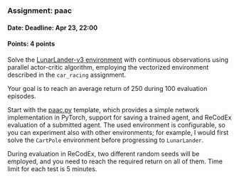 ### Assignment: paac
#### Date: Deadline: Apr 23, 22:00
#### Points: 4 points

Solve the [LunarLander-v3 environment](https://gymnasium.farama.org/environments/box2d/lunar_lander/)
with continuous observations using parallel actor-critic algorithm, employing
the vectorized environment described in the `car_racing` assignment.

Your goal is to reach an average return of 250 during 100 evaluation episodes.

Start with the [paac.py](https://github.com/ufal/npfl139/tree/master/labs/07/paac.py)
template, which provides a simple network implementation in PyTorch, support for
saving a trained agent, and ReCodEx evaluation of a submitted agent. The used
environment is configurable, so you can experiment also with other environments;
for example, I would first solve the `CartPole` environment before progressing
to `LunarLander`.

During evaluation in ReCodEx, two different random seeds will be employed, and
you need to reach the required return on all of them. Time limit for each test
is 5 minutes.
